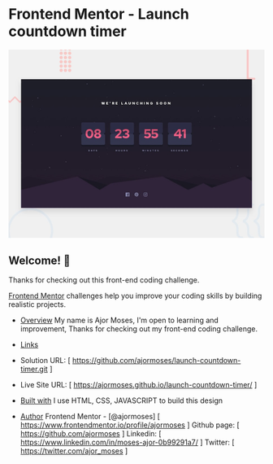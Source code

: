 # Frontend Mentor - Launch countdown timer

![Design preview for the Launch countdown timer coding challenge](./design/desktop-preview.jpg)

## Welcome! 👋

Thanks for checking out this front-end coding challenge.

[Frontend Mentor](https://www.frontendmentor.io) challenges help you improve your coding skills by building realistic projects.

- [Overview](#overview)
  My name is Ajor Moses, I'm open to learning and improvement, Thanks for checking out my front-end coding challenge.

- [Links](#links)
- Solution URL: [ https://github.com/ajormoses/launch-countdown-timer.git ]
- Live Site URL: [ https://ajormoses.github.io/launch-countdown-timer/ ]

- [Built with](#built-with)
  I use HTML, CSS, JAVASCRIPT to build this design

- [Author](#author)
  Frontend Mentor - [@ajormoses] [ https://www.frontendmentor.io/profile/ajormoses ]
  Github page: [ https://github.com/ajormoses ]
  Linkedin: [ https://www.linkedin.com/in/moses-ajor-0b99291a7/ ]
  Twitter: [ https://twitter.com/ajor_moses ]
